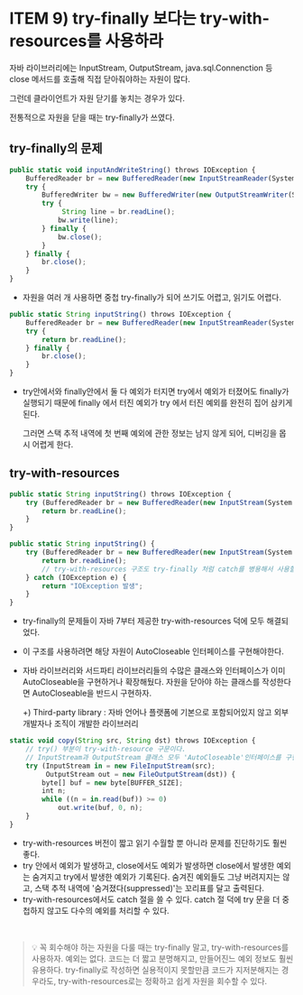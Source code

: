 # ITEM 9) try-finally 보다는 try-with-resources를 사용하라

자바 라이브러리에는 InputStream, OutputStream, java.sql.Connenction 등 close 메서드를 호출해 직접 닫아줘야하는 자원이 많다.

그런데 클라이언트가 자원 닫기를 놓치는 경우가 있다.

전통적으로 자원을 닫을 때는 try-finally가 쓰였다.



## try-finally의 문제

```jsx
public static void inputAndWriteString() throws IOException {
    BufferedReader br = new BufferedReader(new InputStreamReader(System.in));
    try {
        BufferedWriter bw = new BufferedWriter(new OutputStreamWriter(System.out));
        try {
             String line = br.readLine();
            bw.write(line);
        } finally {
            bw.close();
        }
    } finally {
        br.close();
    }
}
```

- 자원을 여러 개 사용하면 중첩 try-finally가 되어 쓰기도 어렵고, 읽기도 어렵다.

```jsx
public static String inputString() throws IOException {
    BufferedReader br = new BufferedReader(new InputStreamReader(System.in));
    try {
        return br.readLine();
    } finally {
        br.close();
    }
}
```

- try안에서와 finally안에서 둘 다 예외가 터지면 try에서 예외가 터졌어도 finally가 실행되기 때문에 finally 에서 터진 예외가 try 에서 터진 예외를 완전히 집어 삼키게 된다.
    
    그러면 스택 추적 내역에 첫 번째 예외에 관한 정보는 남지 않게 되어, 디버깅을 몹시 어렵게 한다.
    



## try-with-resources

```jsx
public static String inputString() throws IOException {
    try (BufferedReader br = new BufferedReader(new InputStream(System.in))) {
        return br.readLine();
    }
}
```

```jsx
public static String inputString() {
    try (BufferedReader br = new BufferedReader(new InputStream(System.in))) {
        return br.readLine();
        // try-with-resources 구조도 try-finally 처럼 catch를 병용해서 사용할 수 있다.
    } catch (IOException e) {
        return "IOException 발생";
    }
}
```

- try-finally의 문제들이 자바 7부터 제공한 try-with-resources 덕에 모두 해결되었다.
- 이 구조를 사용하려면 해당 자원이 AutoCloseable 인터페이스를 구현해야한다.
- 자바 라이브러리와 서드파티 라이브러리들의 수많은 클래스와 인터페이스가 이미 AutoCloseable을 구현하거나 확장해뒀다. 자원을 닫아야 하는 클래스를 작성한다면 AutoCloseable을 반드시 구현하자.
    
    +) Third-party library : 자바 언어나 플랫폼에 기본으로 포함되어있지 않고 외부 개발자나 조직이 개발한 라이브러리
    

```jsx
static void copy(String src, String dst) throws IOException {
    // try() 부분이 try-with-resource 구문이다.
    // InputStream과 OutputStream 클래스 모두 'AutoCloseable'인터페이스를 구현한다.
    try (InputStream in = new FileInputStream(src);
         OutputStream out = new FileOutputStream(dst)) {
        byte[] buf = new byte[BUFFER_SIZE];
        int n;
        while ((n = in.read(buf)) >= 0)
            out.write(buf, 0, n);
    }
}
```

- try-with-resources 버전이 짧고 읽기 수월할 뿐 아니라 문제를 진단하기도 훨씬 좋다.
- try 안에서 예외가 발생하고, close에서도 예외가 발생하면 close에서 발생한 예외는 숨겨지고 try에서 발생한 예외가 기록된다. 숨겨진 예외들도 그냥 버려지지는 않고, 스택 추적 내역에 '숨겨졌다(suppressed)'는 꼬리표를 달고 출력된다.
- try-with-resources에서도 catch 절을 쓸 수 있다. catch 절 덕에 try 문을 더 중첩하지 않고도 다수의 예외를 처리할 수 있다.


</br>


> 💡 꼭 회수해야 하는 자원을 다룰 때는 try-finally 말고, try-with-resources를 사용하자. 예외는 없다.
코드는 더 짧고 분명해지고, 만들어진느 예외 정보도 훨씬 유용하다.
try-finally로 작성하면 실용적이지 못할만큼 코드가 지저분해지는 경우라도, try-with-resources로는 정확하고 쉽게 자원을 회수할 수 있다.
